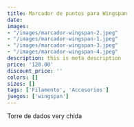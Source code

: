 ```yaml
---
title: Marcador de puntos para Wingspan
date: 
images:
- "/images/marcador-wingspan-2.jpeg"
- "/images/marcador-wingspan-1.jpeg"
- "/images/marcador-wingspan-3.jpeg"
- "/images/marcador-wingspan-4.jpeg"
description: this is meta description
price: '120.00'
discount_price: ''
colors: []
sizes: []
tags: ['Filamento', 'Accesorios']
juegos: ['wingspan']
---
```

Torre de dados very chida
